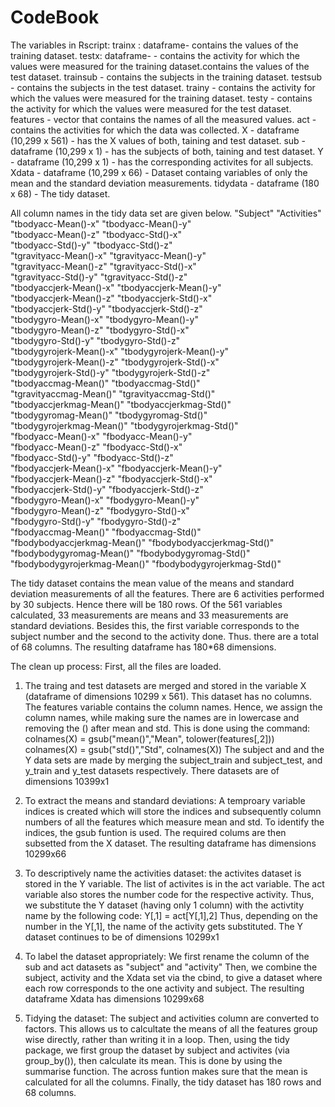 # CodeBook

The variables in Rscript:
trainx : dataframe- contains the values of the training dataset. 
testx: dataframe-  - contains the activity for which the values were measured for the training dataset.contains the values of the test dataset.
trainsub - contains the subjects in the training dataset.
testsub - contains the subjects in the test dataset.
trainy - contains the activity for which the values were measured for the training dataset.
testy - contains the activity for which the values were measured for the test dataset.
features - vector that contains the names of all the measured values.
act - contains the activities for which the data was collected. 
X - dataframe (10,299 x 561) - has the X values of both, taining and test dataset.
sub - dataframe (10,299 x 1) - has the subjects of both, taining and test dataset.
Y - dataframe (10,299 x 1) - has the corresponding activites for all subjects.
Xdata - dataframe (10,299 x 66) - Dataset containg variables of only the mean and the standard deviation measurements.
tidydata - dataframe (180 x 68) - The tidy dataset.

All column names in the tidy data set are given below. 
"Subject"                     "Activities"                 
"tbodyacc-Mean()-x"           "tbodyacc-Mean()-y"          
"tbodyacc-Mean()-z"           "tbodyacc-Std()-x"           
"tbodyacc-Std()-y"            "tbodyacc-Std()-z"           
"tgravityacc-Mean()-x"        "tgravityacc-Mean()-y"       
"tgravityacc-Mean()-z"        "tgravityacc-Std()-x"        
"tgravityacc-Std()-y"         "tgravityacc-Std()-z"       
"tbodyaccjerk-Mean()-x"       "tbodyaccjerk-Mean()-y"      
"tbodyaccjerk-Mean()-z"       "tbodyaccjerk-Std()-x"       
"tbodyaccjerk-Std()-y"        "tbodyaccjerk-Std()-z"       
"tbodygyro-Mean()-x"          "tbodygyro-Mean()-y"         
"tbodygyro-Mean()-z"          "tbodygyro-Std()-x"          
"tbodygyro-Std()-y"           "tbodygyro-Std()-z"          
"tbodygyrojerk-Mean()-x"      "tbodygyrojerk-Mean()-y"     
"tbodygyrojerk-Mean()-z"      "tbodygyrojerk-Std()-x"      
"tbodygyrojerk-Std()-y"       "tbodygyrojerk-Std()-z"      
"tbodyaccmag-Mean()"          "tbodyaccmag-Std()"          
"tgravityaccmag-Mean()"       "tgravityaccmag-Std()"       
"tbodyaccjerkmag-Mean()"      "tbodyaccjerkmag-Std()"      
"tbodygyromag-Mean()"         "tbodygyromag-Std()"         
"tbodygyrojerkmag-Mean()"     "tbodygyrojerkmag-Std()"     
"fbodyacc-Mean()-x"           "fbodyacc-Mean()-y"          
"fbodyacc-Mean()-z"           "fbodyacc-Std()-x"           
"fbodyacc-Std()-y"            "fbodyacc-Std()-z"           
"fbodyaccjerk-Mean()-x"       "fbodyaccjerk-Mean()-y"      
"fbodyaccjerk-Mean()-z"       "fbodyaccjerk-Std()-x"       
"fbodyaccjerk-Std()-y"        "fbodyaccjerk-Std()-z"       
"fbodygyro-Mean()-x"          "fbodygyro-Mean()-y"         
"fbodygyro-Mean()-z"          "fbodygyro-Std()-x"          
"fbodygyro-Std()-y"           "fbodygyro-Std()-z"          
"fbodyaccmag-Mean()"          "fbodyaccmag-Std()"          
"fbodybodyaccjerkmag-Mean()"  "fbodybodyaccjerkmag-Std()"  
"fbodybodygyromag-Mean()"     "fbodybodygyromag-Std()"     
"fbodybodygyrojerkmag-Mean()" "fbodybodygyrojerkmag-Std()" 

The tidy dataset contains the mean value of the means and standard deviation measurements of all the features. 
There are 6 activities performed by 30 subjects. Hence there will be 180 rows. Of the 561 variables calculated, 33 measurements are means and 33 measurements are standard deviations. Besides this, the first variable corresponds to the subject number and the second to the activity done. Thus. there are a total of 68 columns. 
The resulting dataframe has 180*68 dimensions. 

The clean up process: 
First, all the files are loaded. 
1. The traing and test datasets are merged and stored in the variable X (dataframe of dimensions 10299 x 561).
   This dataset has no columns. The features variable contains the column names. Hence, we assign the column names, while making sure the names are in lowercase and removing the () after mean and std. 
   This is done using the command: 
      colnames(X) = gsub("mean()","Mean", tolower(features[,2]))
      colnames(X) = gsub("std()","Std", colnames(X))
   The subject and and the Y data sets are made by merging the subject_train and subject_test, and y_train and y_test datasets respectively. 
   There datasets are of dimensions 10399x1
   
2. To extract the means and standard deviations: 
   A temproary variable indices is created which will store the indices and subsequently column numbers of all the features which measure mean and std.
   To identify the indices, the gsub funtion is used. 
   The required colums are then subsetted from the X dataset.
   The resulting dataframe has dimensions 10299x66
   
3. To descriptively name the activities dataset:
   the activites dataset is stored in the Y variable. The list of activites is in the act variable. 
   The act variable also stores the number code for the respective activity. 
   Thus, we substitute the Y dataset (having only 1 column) with the activtity name by the following code: 
   Y[,1] = act[Y[,1],2]
   Thus, depending on the number in the Y[,1], the name of the activity gets substituted. 
   The Y dataset continues to be of dimensions 10299x1
   
4. To label the dataset appropriately: 
   We first rename the column of the sub and act datasets as "subject" and "activity"
   Then, we combine the subject, activity and the Xdata set via the cbind, to give a dataset where each row corresponds to the one activity and subject.
   The resulting dataframe Xdata has dimensions 10299x68
   
5. Tidying the dataset: 
   The subject and activities column are converted to factors. This allows us to calcultate the means of all the features group wise directly, rather than writing it in a loop. 
   Then, using the tidy package, we first group the dataset by subject and activites (via group_by()), then calculate its mean. 
   This is done by using the summarise function. The across funtion makes sure that the mean is calculated for all the columns. 
   Finally, the tidy dataset has 180 rows and 68 columns. 

